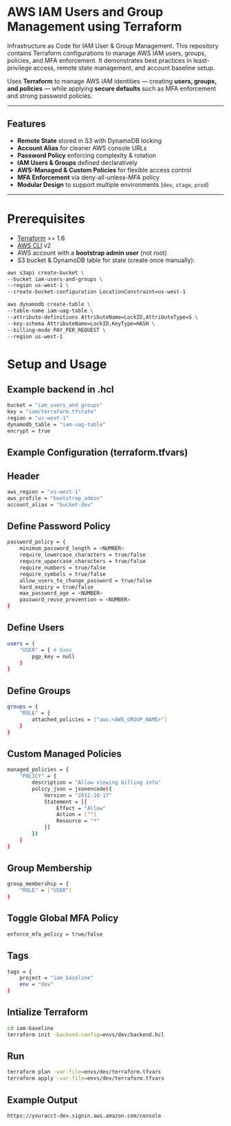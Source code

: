 # AWS IAM Users and Group Management using Terraform
Infrastructure as Code for IAM User &amp; Group Management. This repository contains Terraform configurations to manage AWS IAM users, groups, policies, and MFA enforcement. It demonstrates best practices in least-privilege access, remote state management, and account baseline setup.

Uses **Terraform** to manage AWS IAM identities — creating **users, groups, and policies** — while applying **secure defaults** such as MFA enforcement and strong password policies.

---

## Features
- **Remote State** stored in S3 with DynamoDB locking  
- **Account Alias** for cleaner AWS console URLs  
- **Password Policy** enforcing complexity & rotation  
- **IAM Users & Groups** defined declaratively  
- **AWS-Managed & Custom Policies** for flexible access control  
- **MFA Enforcement** via deny-all-unless-MFA policy  
- **Modular Design** to support multiple environments (`dev`, `stage`, `prod`)  

---

# Prerequisites
- [Terraform](https://developer.hashicorp.com/terraform/downloads) >= 1.6  
- [AWS CLI](https://docs.aws.amazon.com/cli/) v2  
- AWS account with a **bootstrap admin user** (not root)  
- S3 bucket & DynamoDB table for state (create once manually):

```bash
aws s3api create-bucket \
--bucket iam-users-and-groups \
--region us-west-1 \
--create-bucket-configuration LocationConstraint=us-west-1
```
```bash
aws dynamodb create-table \
--table-name iam-uag-table \
--attribute-definitions AttributeName=LockID,AttributeType=S \
--key-schema AttributeName=LockID,KeyType=HASH \
--billing-mode PAY_PER_REQUEST \
--region us-west-1 
```

# Setup and Usage 
## Example backend in .hcl
```bash
bucket = "iam_users_and_groups"
key = "iam/terraform.tfstate"
region = "us-west-1"
dynamodb_table = "iam-uag-table"
encrypt = true
```
## Example Configuration (terraform.tfvars)
## Header
```bash
aws_region = "us-west-1"
aws_profile = "bootstrap_admin"
account_alias = "bucket-dev"
```
## Define Password Policy
```bash
password_policy = {
    minimum_password_length = <NUMBER>
    require_lowercase_characters = true/false
    require_uppercase_characters = true/false
    require_numbers = true/false
    require_symbols = true/false
    allow_users_to_change_password = true/false
    hard_expiry = true/false
    max_password_age = <NUMBER>
    password_reuse_prevention = <NUMBER>
}
```
## Define Users
```bash 
users = {
    "USER" = { # Name 
        pgp_key = null
    }
}
```
## Define Groups
```bash
groups = {
    "ROLE" = {
        attached_policies = ["aws:<AWS_GROUP_NAME>"]
    }
}
```
## Custom Managed Policies
```bash
managed_policies = {
    "POLICY" = {
        description = "Allow viewing billing info"
        policy_json = jsonencode({
            Version = "2012-10-17"
            Statement = [{
                Effect = "Allow"
                Action = [""]
                Resource = "*"
            }]
        })
    }
}
```
## Group Membership
```bash 
group_membership = {
    "ROLE" = ["USER"]
}
```
## Toggle Global MFA Policy
```bash
enforce_mfa_policy = true/false
```
## Tags
```bash
tags = {
    project = "iam_baseline"
    env = "dev"
}
```
## Intialize Terraform
```bash
cd iam-baseline
terraform init -backend-config=envs/dev/backend.hcl
```

## Run
```bash
terraform plan -var-file=envs/dev/terraform.tfvars
terraform apply -var-file=envs/dev/terraform.tfvars
```

## Example Output
```bash
https://youracct-dev.signin.aws.amazon.com/console
```

